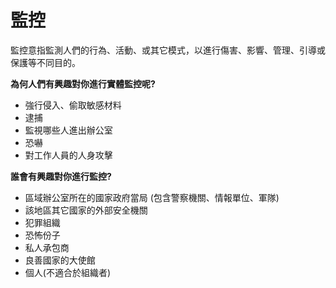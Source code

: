 [Title]: # (監控)
[Order]: # (11)

# 監控

監控意指監測人們的行為、活動、或其它模式，以進行傷害、影響、管理、引導或保護等不同目的。

**為何人們有興趣對你進行實體監控呢?**
* 強行侵入、偷取敏感材料
* 逮捕
* 監視哪些人進出辦公室
* 恐嚇
* 對工作人員的人身攻擊

**誰會有興趣對你進行監控?**

* 區域辦公室所在的國家政府當局 (包含警察機關、情報單位、軍隊)
* 該地區其它國家的外部安全機關
* 犯罪組織
* 恐怖份子
* 私人承包商
* 良善國家的大使館
* 個人(不適合於組織者)
